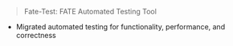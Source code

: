 > Fate-Test: FATE Automated Testing Tool

* Migrated automated testing for functionality, performance, and correctness